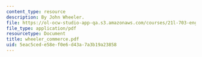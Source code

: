 ```yaml
---
content_type: resource
description: By John Wheeler.
file: https://ol-ocw-studio-app-qa.s3.amazonaws.com/courses/21l-703-english-renaissance-drama-theatre-and-society-in-the-age-of-shakespeare-fall-2003/5eac5cede58ef0e6d43a7a3b19a23858_wheeler_commerce.pdf
file_type: application/pdf
resourcetype: Document
title: wheeler_commerce.pdf
uid: 5eac5ced-e58e-f0e6-d43a-7a3b19a23858
---
```

